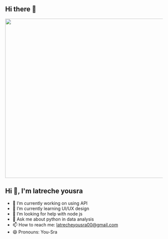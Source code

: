 ## Hi there 👋
<div id="header" >
  <img src="https://media0.giphy.com/media/v1.Y2lkPTc5MGI3NjExMGhhd25qd3hyMGJ5ZXNvMGY0amU0aWg2djlybm9rMXY3YmZtNHduaCZlcD12MV9pbnRlcm5hbF9naWZfYnlfaWQmY3Q9Zw/IuVFGSQZTd6TK//giphy.gif" width="510"/>

</div>


## Hi 👋, I'm latreche yousra



 
- 🔭 I’m currently working on using API 
- 🌱 I’m currently learning UI/UX design
- 🤔 I’m looking for help with node js
- 💬 Ask me about python in data analysis
- 📫 How to reach me: latrecheyousra00@gmail.com
- 😄 Pronouns: You-Sra

</h3>
